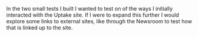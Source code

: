 In the two small tests I built I wanted to test on of the ways I initially interacted with the Uptake site. If I were to expand this further I would explore some links to external sites, like through the Newsroom to test how that is linked up to the site. 
